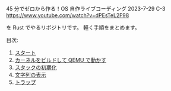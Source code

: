 45 分でゼロから作る！OS 自作ライブコーディング 2023-7-29 C-3  
https://www.youtube.com/watch?v=dPEsTeL2F98

を Rust でやるリポジトリです。
軽く手順をまとめます。

目次:

1. [スタート](https://github.com/Ubugeeei/45minos/tree/master/010-getting-started)
2. [カーネルをビルドして QEMU で動かす](https://github.com/Ubugeeei/45minos/tree/master/020-build-and-book-kernel)
3. [スタックの初期化](https://github.com/Ubugeeei/45minos/tree/master/030-init-stack-pointer)
4. [文字列の表示](https://github.com/Ubugeeei/45minos/tree/master/040-put-string)
5. [トラップ](https://github.com/Ubugeeei/45minos/tree/master/050-trap)
